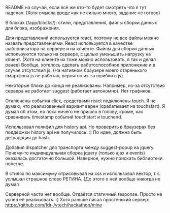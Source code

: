 README на случай, если всё же кто-то будет смотреть что я тут наделал. (Хотя смысла вроде как не сильно много, задание не готово)


В блоках (/app/blocks/): стили, представления, файлы сборки данных для блока, изображения.

Для представлений используется react, поэтому не все файлы можно назвать представлениями.
React используется в качестве шаблонизатора на сервере и на клиенте.
Файлы для сборки данных используются только на сервере, с целью уменьшить нагрузку на клиент. (Хотя на клиенте их тоже можно использовать, я так и делал ранее)
Вообще, хотелось сделать работоспособное приложение и в случае отсутствия js. (На нативном браузере моего старенького смартфона js не работал, вероятно из-за ошибки в js)

Некоторые блоки до конца не реализованы. Например, из-за отсутствия сервера не работает suggest (работает автономно). Нет графиков.

Отключены события click, средствами react подключены touch. Я не думаю, что реализованный вариант верен (срабатывает на touchstart). Я думал об этом, но пока ничего не пришло в голову, кроме, как сравнивать timestamp событий touchstart и touchend.

Использовал полифил для history api. Но проверить в браузерах без поддержки history api не получилось. :) По идее, должна быть деградация до hash.

Добавил dispatcher для транспорта между suggest-popup на jquery. Почему-то индивидуальная сборка jquery (только ajax и events) оказалась достаточно большой. Наверное, нужно поискать библиотеки полегче.

В стилях по максимуму отрисовывал на css и использовал вектор, т.к. услышал страшное слово РЕТИНА. (До этого о ней вообще никогда не думал

Серверной части нет вообще. Отдаётся статичный response. Просто не успел её реализовать. :)
Хотя раньше писал простенький сервер: https://github.com/fdr-/ytech/hackathon/mine